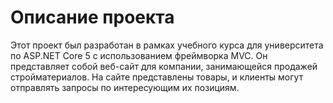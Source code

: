 # Описание проекта
Этот проект был разработан в рамках учебного курса для университета по ASP.NET Core 5 с использованием фреймворка MVC. Он представляет собой веб-сайт для компании, занимающейся продажей стройматериалов. На сайте представлены товары, и клиенты могут отправлять запросы по интересующим их позициям.
